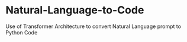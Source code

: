 # Natural-Language-to-Code
Use of Transformer Architecture to convert Natural Language prompt to Python Code
